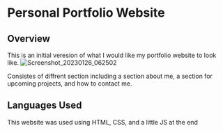 # Personal Portfolio Website

## Overview
This is an initial veresion of what I would like my portfolio website to look like. 
![Screenshot_20230126_062502](https://user-images.githubusercontent.com/90799809/214973142-9e66e476-f3d6-47c0-a868-aaa70a532ac8.png)

Consistes of diffrent section including a section about me, a section for upcoming projects, and how to contact me.

## Languages Used
This website was used using HTML, CSS, and a little JS at the end
